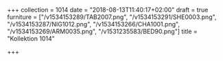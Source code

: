 +++
collection = 1014
date = "2018-08-13T11:40:17+02:00"
draft = true
furniture = ["/v1534153289/TAB2007.png", "/v1534153291/SHE0003.png", "/v1534153287/NIG1012.png", "/v1534153266/CHA1001.png", "/v1534153269/ARM0035.png", "/v1531235583/BED90.png"]
title = "Kollektion 1014"

+++
